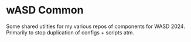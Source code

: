 # wASD Common

Some shared utilties for my various repos of components for WASD 2024. Primarily to stop duplication of configs + scripts atm.